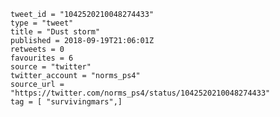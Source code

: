 ```
tweet_id = "1042520210048274433"
type = "tweet"
title = "Dust storm"
published = 2018-09-19T21:06:01Z
retweets = 0
favourites = 6
source = "twitter"
twitter_account = "norms_ps4"
source_url = "https://twitter.com/norms_ps4/status/1042520210048274433"
tag = [ "survivingmars",]
```

<p class='image'><img src='https://mnf.m17s.net/2018/09/19/DnfGms1W0AMpDMk.jpg' alt=''></p>


